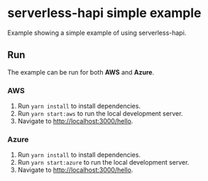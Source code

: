 # serverless-hapi simple example

Example showing a simple example of using serverless-hapi.

## Run
The example can be run for both **AWS** and **Azure**.

### AWS
1. Run `yarn install` to install dependencies.
2. Run `yarn start:aws` to run the local development server.
3. Navigate to [http://localhost:3000/hello](http://localhost:3000/hello).

### Azure
1. Run `yarn install` to install dependencies.
2. Run `yarn start:azure` to run the local development server.
3. Navigate to [http://localhost:3000/hello](http://localhost:3000/hello).

